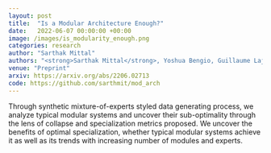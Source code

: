 ```yaml
---
layout: post
title:  "Is a Modular Architecture Enough?"
date:   2022-06-07 00:00:00 +00:00
image: /images/is_modularity_enough.png
categories: research
author: "Sarthak Mittal"
authors: "<strong>Sarthak Mittal</strong>, Yoshua Bengio, Guillaume Lajoie"
venue: "Preprint"
arxiv: https://arxiv.org/abs/2206.02713
code: https://github.com/sarthmit/mod_arch
---
```

Through synthetic mixture-of-experts styled data generating process, we analyze typical modular systems and uncover their sub-optimality through the lens of collapse and specialization metrics proposed. We uncover the benefits of optimal specialization, whether typical modular systems achieve it as well as its trends with increasing number of modules and experts.